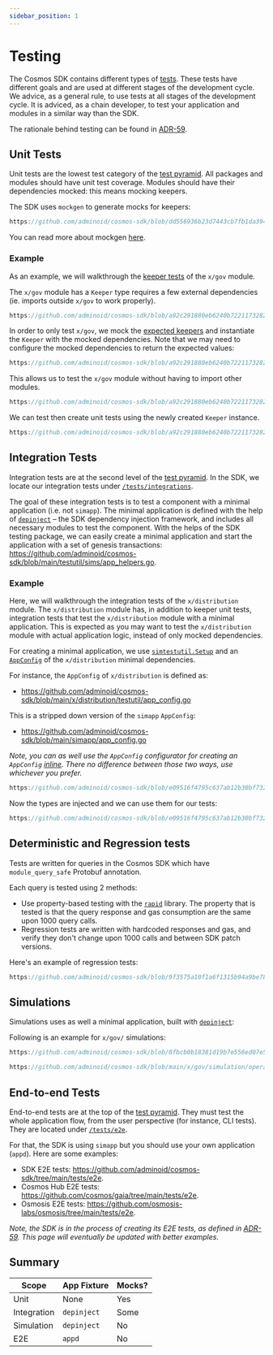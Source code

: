 ```yaml
---
sidebar_position: 1
---
```


# Testing

The Cosmos SDK contains different types of [tests](https://martinfowler.com/articles/practical-test-pyramid.html).
These tests have different goals and are used at different stages of the development cycle.
We advice, as a general rule, to use tests at all stages of the development cycle.
It is adviced, as a chain developer, to test your application and modules in a similar way than the SDK.

The rationale behind testing can be found in [ADR-59](https://docs.cosmos.network/main/architecture/adr-059-test-scopes.html).

## Unit Tests

Unit tests are the lowest test category of the [test pyramid](https://martinfowler.com/articles/practical-test-pyramid.html).
All packages and modules should have unit test coverage. Modules should have their dependencies mocked: this means mocking keepers.

The SDK uses `mockgen` to generate mocks for keepers:

```go reference
https://github.com/adminoid/cosmos-sdk/blob/dd556936b23d7443cb7fb1da394c35117efa9da7/scripts/mockgen.sh#L29
```

You can read more about mockgen [here](https://github.com/golang/mock).

### Example

As an example, we will walkthrough the [keeper tests](https://github.com/adminoid/cosmos-sdk/blob/a92c291880eb6240b7221173282fee0c5f2adb05/x/gov/keeper/keeper_test.go) of the `x/gov` module.

The `x/gov` module has a `Keeper` type requires a few external dependencies (ie. imports outside `x/gov` to work properly).

```go reference
https://github.com/adminoid/cosmos-sdk/blob/a92c291880eb6240b7221173282fee0c5f2adb05/x/gov/keeper/keeper.go#L64-L68
```

In order to only test `x/gov`, we mock the [expected keepers](https://docs.cosmos.network/v0.46/building-modules/keeper.html#type-definition) and instantiate the `Keeper` with the mocked dependencies. Note that we may need to configure the mocked dependencies to return the expected values:

```go reference
https://github.com/adminoid/cosmos-sdk/blob/a92c291880eb6240b7221173282fee0c5f2adb05/x/gov/keeper/common_test.go#L66-L83
```

This allows us to test the `x/gov` module without having to import other modules.

```go reference
https://github.com/adminoid/cosmos-sdk/blob/a92c291880eb6240b7221173282fee0c5f2adb05/x/gov/keeper/keeper_test.go#L3-L35
```

We can test then create unit tests using the newly created `Keeper` instance.

```go reference
https://github.com/adminoid/cosmos-sdk/blob/a92c291880eb6240b7221173282fee0c5f2adb05/x/gov/keeper/keeper_test.go#L73-L91
```

## Integration Tests

Integration tests are at the second level of the [test pyramid](https://martinfowler.com/articles/practical-test-pyramid.html).
In the SDK, we locate our integration tests under [`/tests/integrations`](https://github.com/adminoid/cosmos-sdk/tree/main/tests/integration).

The goal of these integration tests is to test a component with a minimal application (i.e. not `simapp`). The minimal application is defined with the help of [`depinject`](../tooling/02-depinject.md) – the SDK dependency injection framework, and includes all necessary modules to test the component. With the helps of the SDK testing package, we can easily create a minimal application and start the application with a set of genesis transactions: <https://github.com/adminoid/cosmos-sdk/blob/main/testutil/sims/app_helpers.go>.

### Example

Here, we will walkthrough the integration tests of the `x/distribution` module. The `x/distribution` module has, in addition to keeper unit tests, integration tests that test the `x/distribution` module with a minimal application. This is expected as you may want to test the `x/distribution` module with actual application logic, instead of only mocked dependencies.

For creating a minimal application, we use [`simtestutil.Setup`](https://github.com/adminoid/cosmos-sdk/blob/main/testutil/sims/app_helpers.go#L98-L102) and an [`AppConfig`](../tooling/02-depinject.md) of the `x/distribution` minimal dependencies.

For instance, the `AppConfig` of `x/distribution` is defined as:

* https://github.com/adminoid/cosmos-sdk/blob/main/x/distribution/testutil/app_config.go

This is a stripped down version of the `simapp` `AppConfig`:

* https://github.com/adminoid/cosmos-sdk/blob/main/simapp/app_config.go

_Note, you can as well use the `AppConfig` configurator for creating an `AppConfig` [inline](https://github.com/adminoid/cosmos-sdk/blob/15b04c2a87e433fe97877a32162b96ba2ebf8982/x/slashing/app_test.go#L54-L61). There no difference between those two ways, use whichever you prefer._

```go reference
https://github.com/adminoid/cosmos-sdk/blob/e09516f4795c637ab12b30bf732ce5d86da78424/tests/integration/distribution/keeper/keeper_test.go#L28-L33
```

Now the types are injected and we can use them for our tests:

```go reference
https://github.com/adminoid/cosmos-sdk/blob/e09516f4795c637ab12b30bf732ce5d86da78424/tests/integration/distribution/keeper/keeper_test.go#L21-L53
```

## Deterministic and Regression tests	

Tests are written for queries in the Cosmos SDK which have `module_query_safe` Protobuf annotation.

Each query is tested using 2 methods:

* Use property-based testing with the [`rapid`](https://pkg.go.dev/pgregory.net/rapid@v0.5.3) library. The property that is tested is that the query response and gas consumption are the same upon 1000 query calls.
* Regression tests are written with hardcoded responses and gas, and verify they don't change upon 1000 calls and between SDK patch versions.

Here's an example of regression tests:

```go reference
https://github.com/adminoid/cosmos-sdk/blob/9f3575a10f1a6f1315b94a9be783df5156ce2292/tests/integration/bank/keeper/deterministic_test.go#L102-L115
```

## Simulations

Simulations uses as well a minimal application, built with [`depinject`](../tooling/02-depinject.md):

Following is an example for `x/gov/` simulations:

```go reference
https://github.com/adminoid/cosmos-sdk/blob/0fbcb0b18381d19b7e556ed07e5467129678d68d/x/gov/simulation/operations_test.go#L290-L307
```

```go reference
https://github.com/adminoid/cosmos-sdk/blob/main/x/gov/simulation/operations_test.go#L67-L109
```

## End-to-end Tests

End-to-end tests are at the top of the [test pyramid](https://martinfowler.com/articles/practical-test-pyramid.html).
They must test the whole application flow, from the user perspective (for instance, CLI tests). They are located under [`/tests/e2e`](https://github.com/adminoid/cosmos-sdk/tree/main/tests/e2e).

For that, the SDK is using `simapp` but you should use your own application (`appd`).
Here are some examples:

* SDK E2E tests: <https://github.com/adminoid/cosmos-sdk/tree/main/tests/e2e>.
* Cosmos Hub E2E tests: <https://github.com/cosmos/gaia/tree/main/tests/e2e>.
* Osmosis E2E tests: <https://github.com/osmosis-labs/osmosis/tree/main/tests/e2e>.

_Note, the SDK is in the process of creating its E2E tests, as defined in [ADR-59](https://docs.cosmos.network/main/architecture/adr-059-test-scopes.html). This page will eventually be updated with better examples._

## Summary

| Scope       | App Fixture | Mocks? |
| ----------- | ----------- | ------ |
| Unit        | None        | Yes    |
| Integration | `depinject` | Some   |
| Simulation  | `depinject` | No     |
| E2E         | `appd`      | No     |
